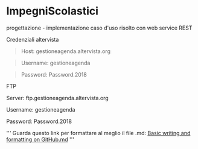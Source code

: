 # ImpegniScolastici

progettazione - implementazione caso d'uso risolto con web service REST

Credenziali altervista
> Host: gestioneagenda.altervista.org 

> Username: gestioneagenda 

> Password: Password.2018

FTP

Server: ftp.gestioneagenda.altervista.org 

Username: gestioneagenda 

Password: Password.2018 

'''
Guarda questo link per formattare al meglio il file .md: [Basic writing and formatting on GitHub.md](https://help.github.com/en/articles/basic-writing-and-formatting-syntax#quoting-text)
'''
